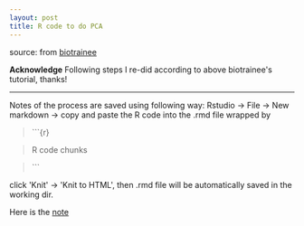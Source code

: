 ```yaml
---
layout: post
title: R code to do PCA
---
```


source: from [biotrainee](https://mp.weixin.qq.com/s?__biz=MzAxMDkxODM1Ng==&mid=2247487020&idx=1&sn=e28ed93276a971c193d843307ab92274&chksm=9b484e97ac3fc781e10502d9c90f8c9fbb1032a1ff7cf96611647e1afc30086c5ed80a72b116&mpshare=1&scene=1&srcid=03309hBlTCcy4gxkbOL7YrtR&pass_ticket=Y3fwzkETH0n7IdC0vtowZ9NEfKXsv%2BwsCQ10hPWQB5J3zER2CqAXOrnQdAFaojlo#rd)

**Acknowledge**
Following steps I re-did according to above biotrainee's tutorial, thanks!

---

Notes of the process are saved using following way:
Rstudio -> File -> New markdown -> copy and paste the R code into the .rmd file wrapped by
> \`\`\`{r}

> R code chunks

> \`\`\`

click 'Knit' -> 'Knit to HTML', then .rmd file will be automatically saved in the working dir.

Here is the [note](file:///Users/mchen4/Downloads/PCA.html)
